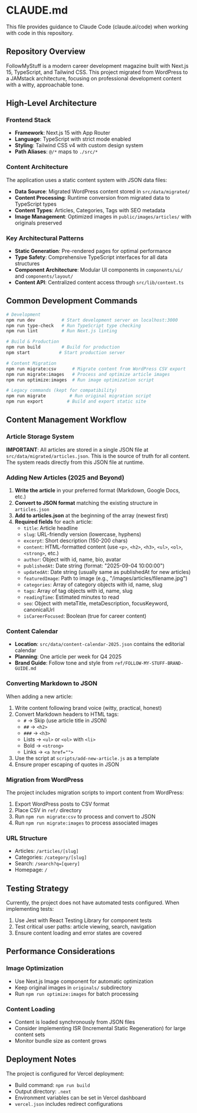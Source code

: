 # CLAUDE.md

This file provides guidance to Claude Code (claude.ai/code) when working with code in this repository.

## Repository Overview

FollowMyStuff is a modern career development magazine built with Next.js 15, TypeScript, and Tailwind CSS. This project migrated from WordPress to a JAMstack architecture, focusing on professional development content with a witty, approachable tone.

## High-Level Architecture

### Frontend Stack
- **Framework**: Next.js 15 with App Router
- **Language**: TypeScript with strict mode enabled
- **Styling**: Tailwind CSS v4 with custom design system
- **Path Aliases**: `@/*` maps to `./src/*`

### Content Architecture
The application uses a static content system with JSON data files:
- **Data Source**: Migrated WordPress content stored in `src/data/migrated/`
- **Content Processing**: Runtime conversion from migrated data to TypeScript types
- **Content Types**: Articles, Categories, Tags with SEO metadata
- **Image Management**: Optimized images in `public/images/articles/` with originals preserved

### Key Architectural Patterns
- **Static Generation**: Pre-rendered pages for optimal performance
- **Type Safety**: Comprehensive TypeScript interfaces for all data structures
- **Component Architecture**: Modular UI components in `components/ui/` and `components/layout/`
- **Content API**: Centralized content access through `src/lib/content.ts`

## Common Development Commands

```bash
# Development
npm run dev          # Start development server on localhost:3000
npm run type-check   # Run TypeScript type checking
npm run lint         # Run Next.js linting

# Build & Production
npm run build        # Build for production
npm start           # Start production server

# Content Migration
npm run migrate:csv      # Migrate content from WordPress CSV export
npm run migrate:images   # Process and optimize article images
npm run optimize:images  # Run image optimization script

# Legacy commands (kept for compatibility)
npm run migrate         # Run original migration script
npm run export         # Build and export static site
```

## Content Management Workflow

### Article Storage System
**IMPORTANT**: All articles are stored in a single JSON file at `src/data/migrated/articles.json`. This is the source of truth for all content. The system reads directly from this JSON file at runtime.

### Adding New Articles (2025 and Beyond)
1. **Write the article** in your preferred format (Markdown, Google Docs, etc.)
2. **Convert to JSON format** matching the existing structure in `articles.json`
3. **Add to articles.json** at the beginning of the array (newest first)
4. **Required fields** for each article:
   - `title`: Article headline
   - `slug`: URL-friendly version (lowercase, hyphens)
   - `excerpt`: Short description (150-200 chars)
   - `content`: HTML-formatted content (use `<p>`, `<h2>`, `<h3>`, `<ul>`, `<ol>`, `<strong>`, etc.)
   - `author`: Object with id, name, bio, avatar
   - `publishedAt`: Date string (format: "2025-09-04 10:00:00")
   - `updatedAt`: Date string (usually same as publishedAt for new articles)
   - `featuredImage`: Path to image (e.g., "/images/articles/filename.jpg")
   - `categories`: Array of category objects with id, name, slug
   - `tags`: Array of tag objects with id, name, slug
   - `readingTime`: Estimated minutes to read
   - `seo`: Object with metaTitle, metaDescription, focusKeyword, canonicalUrl
   - `isCareerFocused`: Boolean (true for career content)

### Content Calendar
- **Location**: `src/data/content-calendar-2025.json` contains the editorial calendar
- **Planning**: One article per week for Q4 2025
- **Brand Guide**: Follow tone and style from `ref/FOLLOW-MY-STUFF-BRAND-GUIDE.md`

### Converting Markdown to JSON
When adding a new article:
1. Write content following brand voice (witty, practical, honest)
2. Convert Markdown headers to HTML tags:
   - `#` → Skip (use article title in JSON)
   - `##` → `<h2>`
   - `###` → `<h3>`
   - Lists → `<ul>` or `<ol>` with `<li>`
   - Bold → `<strong>`
   - Links → `<a href="">`
3. Use the script at `scripts/add-new-article.js` as a template
4. Ensure proper escaping of quotes in JSON

### Migration from WordPress
The project includes migration scripts to import content from WordPress:
1. Export WordPress posts to CSV format
2. Place CSV in `ref/` directory
3. Run `npm run migrate:csv` to process and convert to JSON
4. Run `npm run migrate:images` to process associated images

### URL Structure
- Articles: `/articles/[slug]`
- Categories: `/category/[slug]`
- Search: `/search?q=[query]`
- Homepage: `/`

## Testing Strategy

Currently, the project does not have automated tests configured. When implementing tests:
1. Use Jest with React Testing Library for component tests
2. Test critical user paths: article viewing, search, navigation
3. Ensure content loading and error states are covered

## Performance Considerations

### Image Optimization
- Use Next.js Image component for automatic optimization
- Keep original images in `originals/` subdirectory
- Run `npm run optimize:images` for batch processing

### Content Loading
- Content is loaded synchronously from JSON files
- Consider implementing ISR (Incremental Static Regeneration) for large content sets
- Monitor bundle size as content grows

## Deployment Notes

The project is configured for Vercel deployment:
- Build command: `npm run build`
- Output directory: `.next`
- Environment variables can be set in Vercel dashboard
- `vercel.json` includes redirect configurations